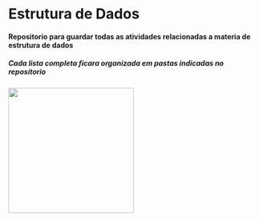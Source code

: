 # Estrutura de Dados

#### Repositorio para guardar todas as atividades relacionadas a materia de estrutura de dados
##### *Cada lista completa ficara organizada em pastas indicadas no repositorio*
<img src="https://i.pinimg.com/originals/7d/9b/0b/7d9b0b830632f1da9dd57c64a6fc3603.gif" width="250" height="250"/>
